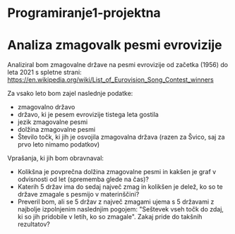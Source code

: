 # Programiranje1-projektna
Analiza zmagovalk pesmi evrovizije
==================================
Analiziral bom zmagovalne države na pesmi evrovizije od začetka (1956) do leta 2021 s spletne strani:
https://en.wikipedia.org/wiki/List_of_Eurovision_Song_Contest_winners

Za vsako leto bom zajel naslednje podatke:
- zmagovalno državo
- državo, ki je pesem evrovizije tistega leta gostila
- jezik zmagovalne pesmi
- dolžina zmagovalne pesmi
- Število točk, ki jih je osvojila zmagovalna država (razen za Švico, saj za prvo leto nimamo podatkov)

Vprašanja, ki jih bom obravnaval:
- Kolikšna je povprečna dolžina zmagovalne pesmi in kakšen je graf v odvisnosti od let (sprememba glede na čas)?
- Katerih 5 držav ima do sedaj največ zmag in kolikšen je delež, ko so te države zmagale s pesmijo v materinščini?
- Preveril bom, ali se 5 držav z največ zmagami ujema s 5 državami z najbolje izpolnjenim naslednjim pogojem: "Seštevek vseh točk do zdaj, ki so jih pridobile v letih, ko so zmagale". Zakaj pride do takšnih rezultatov?
